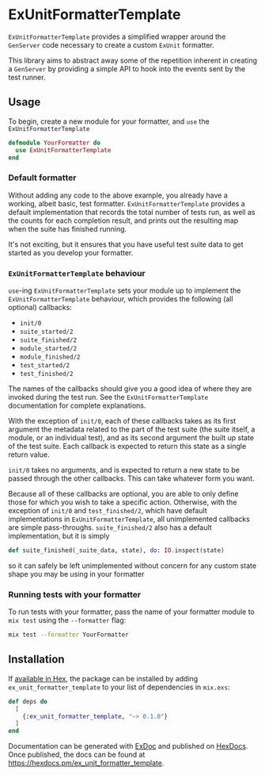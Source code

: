 # ExUnitFormatterTemplate

`ExUnitFormatterTemplate` provides a simplified wrapper around the `GenServer`
code necessary to create a custom `ExUnit` formatter.

This library aims to abstract away some of the repetition inherent in creating
a `GenServer` by providing a simple API to hook into the events sent by the test
runner.

## Usage

To begin, create a new module for your formatter, and `use` the
`ExUnitFormatterTemplate`

```elixir
defmodule YourFormatter do
  use ExUnitFormatterTemplate
end
```

### Default formatter

Without adding any code to the above example, you already have a working, albeit
basic, test formatter. `ExUnitFormatterTemplate` provides a default implementation
that records the total number of tests run, as well as the counts for each
completion result, and prints out the resulting map when the suite has finished running.

It's not exciting, but it ensures that you have useful test suite data to get started
as you develop your formatter.

### `ExUnitFormatterTemplate` behaviour

`use`-ing `ExUnitFormatterTemplate` sets your module up to implement the
`ExUnitFormatterTemplate` behaviour, which provides the following
(all optional) callbacks:

* `init/0`
* `suite_started/2`
* `suite_finished/2`
* `module_started/2`
* `module_finished/2`
* `test_started/2`
* `test_finished/2`

The names of the callbacks should give you a good idea of where they are invoked
during the test run. See the `ExUnitFormatterTemplate` documentation for complete
explanations.

With the exception of `init/0`, each of these callbacks takes as its first argument
the metadata related to the part of the test suite (the suite itself, a module,
or an individual test), and as its second argument the built up state of the test suite.
Each callback is expected to return this state as a single return value.

`init/0` takes no arguments, and is expected to return a new state to be passed
through the other callbacks. This can take whatever form you want.

Because all of these callbacks are optional, you are able to only define those for
which you wish to take a specific action. Otherwise, with the exception of
`init/0` and `test_finished/2`, which have default implementations in `ExUnitFormatterTemplate`,
all unimplemented callbacks are simple pass-throughs. `suite_finished/2` also has a default
implementation, but it is simply

```elixir
def suite_finished(_suite_data, state), do: IO.inspect(state)
```

so it can safely be left unimplemented without concern for any custom state shape
you may be using in your formatter

### Running tests with your formatter

To run tests with your formatter, pass the name of your formatter module to `mix test`
using the `--formatter` flag:

```sh
mix test --formatter YourFormatter
```

## Installation

If [available in Hex](https://hex.pm/docs/publish), the package can be installed
by adding `ex_unit_formatter_template` to your list of dependencies in `mix.exs`:

```elixir
def deps do
  [
    {:ex_unit_formatter_template, "~> 0.1.0"}
  ]
end
```

Documentation can be generated with [ExDoc](https://github.com/elixir-lang/ex_doc)
and published on [HexDocs](https://hexdocs.pm). Once published, the docs can
be found at <https://hexdocs.pm/ex_unit_formatter_template>.

